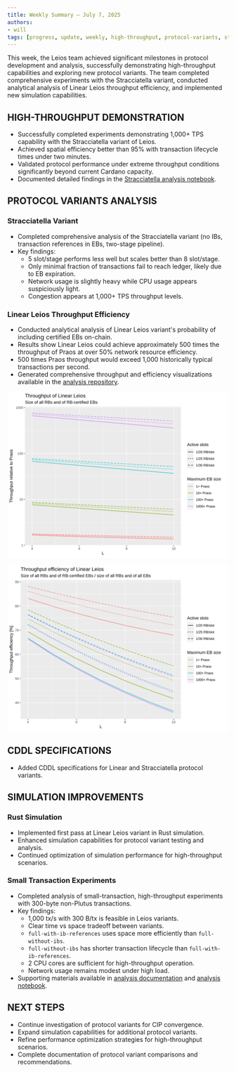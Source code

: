 ```yaml
---
title: Weekly Summary – July 7, 2025
authors:
- will
tags: [progress, update, weekly, high-throughput, protocol-variants, stracciatella, linear-leios, simulation-analysis, cddl]
---
```


This week, the Leios team achieved significant milestones in protocol development and analysis, successfully demonstrating high-throughput capabilities and exploring new protocol variants. The team completed comprehensive experiments with the Stracciatella variant, conducted analytical analysis of Linear Leios throughput efficiency, and implemented new simulation capabilities.

## HIGH-THROUGHPUT DEMONSTRATION

- Successfully completed experiments demonstrating 1,000+ TPS capability with the Stracciatella variant of Leios.
- Achieved spatial efficiency better than 95% with transaction lifecycle times under two minutes.
- Validated protocol performance under extreme throughput conditions significantly beyond current Cardano capacity.
- Documented detailed findings in the [Stracciatella analysis notebook](https://github.com/input-output-hk/ouroboros-leios/blob/main/analysis/sims/2025w28/analysis-stracciatella.ipynb).

## PROTOCOL VARIANTS ANALYSIS

### Stracciatella Variant

- Completed comprehensive analysis of the Stracciatella variant (no IBs, transaction references in EBs, two-stage pipeline).
- Key findings:
  - 5 slot/stage performs less well but scales better than 8 slot/stage.
  - Only minimal fraction of transactions fail to reach ledger, likely due to EB expiration.
  - Network usage is slightly heavy while CPU usage appears suspiciously light.
  - Congestion appears at 1,000+ TPS throughput levels.

### Linear Leios Throughput Efficiency

- Conducted analytical analysis of Linear Leios variant's probability of including certified EBs on-chain.
- Results show Linear Leios could achieve approximately 500 times the throughput of Praos at over 50% network resource efficiency.
- 500 times Praos throughput would exceed 1,000 historically typical transactions per second.
- Generated comprehensive throughput and efficiency visualizations available in the [analysis repository](https://github.com/input-output-hk/ouroboros-leios/blob/main/analysis/).

![Throughput of Linear Leios](https://raw.githubusercontent.com/input-output-hk/ouroboros-leios/main/analysis/linear-leios-throughput.svg)

![Throughput efficiency of Linear Leios](https://raw.githubusercontent.com/input-output-hk/ouroboros-leios/main/analysis/linear-leios-efficiency.svg)

## CDDL SPECIFICATIONS

- Added CDDL specifications for Linear and Stracciatella protocol variants.

## SIMULATION IMPROVEMENTS

### Rust Simulation

- Implemented first pass at Linear Leios variant in Rust simulation.
- Enhanced simulation capabilities for protocol variant testing and analysis.
- Continued optimization of simulation performance for high-throughput scenarios.

### Small Transaction Experiments

- Completed analysis of small-transaction, high-throughput experiments with 300-byte non-Plutus transactions.
- Key findings:
  - 1,000 tx/s with 300 B/tx is feasible in Leios variants.
  - Clear time vs space tradeoff between variants.
  - `full-with-ib-references` uses space more efficiently than `full-without-ibs`.
  - `full-without-ibs` has shorter transaction lifecycle than `full-with-ib-references`.
  - 2 CPU cores are sufficient for high-throughput operation.
  - Network usage remains modest under high load.
- Supporting materials available in [analysis documentation](https://github.com/input-output-hk/ouroboros-leios/blob/main/analysis/sims/2025w28/ReadMe.pdf) and [analysis notebook](https://github.com/input-output-hk/ouroboros-leios/blob/main/analysis/sims/2025w28/analysis.ipynb).

## NEXT STEPS

- Continue investigation of protocol variants for CIP convergence.
- Expand simulation capabilities for additional protocol variants.
- Refine performance optimization strategies for high-throughput scenarios.
- Complete documentation of protocol variant comparisons and recommendations.

